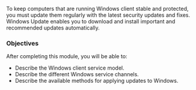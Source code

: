 To keep computers that are running Windows client stable and protected, you must update them regularly with the latest security updates and fixes. Windows Update enables you to download and install important and recommended updates automatically.

### Objectives

After completing this module, you will be able to:

 -  Describe the Windows client service model.
 -  Describe the different Windows service channels.
 -  Describe the available methods for applying updates to Windows.

